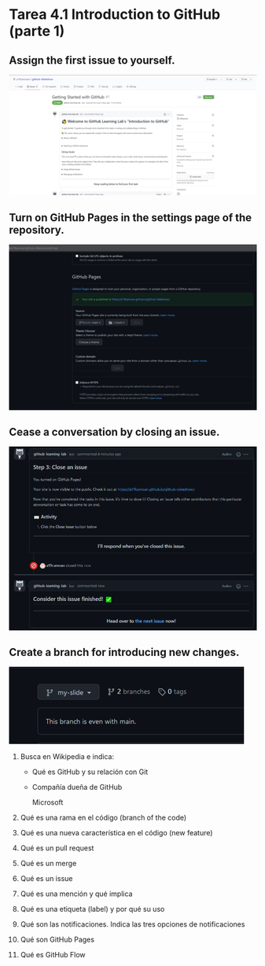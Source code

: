 # Tarea 4.1 Introduction to GitHub (parte 1)

## Assign the first issue to yourself.
![task1](./1.png)

## Turn on GitHub Pages in the settings page of the repository.
![task2](./2.png)

## Cease a conversation by closing an issue.
![task3](./3.png)

## Create a branch for introducing new changes.
![task4](./4.png)

1. Busca en Wikipedia e indica:
   * Qué es GitHub y su relación con Git

      

   * Compañía dueña de GitHub

      Microsoft

1. Qué es una rama en el código (branch of the code)
1. Qué es una nueva característica en el código (new feature)
1. Qué es un pull request 
1. Qué es un merge
1. Qué es un issue
1. Qué es una mención y qué implica
1. Qué es una etiqueta (label) y por qué su uso
1. Qué son las notificaciones. Indica las tres opciones de notificaciones
1. Qué son GitHub Pages
1. Qué es GitHub Flow
